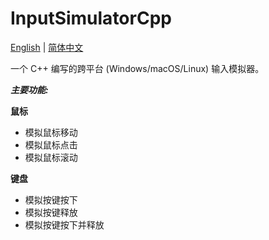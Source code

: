 InputSimulatorCpp
===============
[English](README.md) | [简体中文](README.zh-cn.md)

一个 C++ 编写的跨平台 (Windows/macOS/Linux) 输入模拟器。

_**主要功能:**_

**鼠标**
- 模拟鼠标移动
- 模拟鼠标点击
- 模拟鼠标滚动

**键盘**
- 模拟按键按下
- 模拟按键释放
- 模拟按键按下并释放
